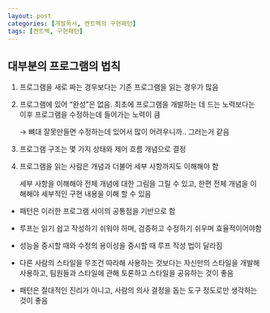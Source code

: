 ```yaml
---
layout: post
categories: [개발독서, 켄트벡의 구현패턴]
tags: [켄트벡, 구현패턴]
---
```

## 대부분의 프로그램의 법칙

1. 프로그램을 새로 짜는 경우보다는 기존 프로그램을 읽는 경우가 많음
2. 프로그램에 있어 “완성”은 없음. 최초에 프로그램을 개발하는 데 드는 노력보다는 이후 프로그램을 수정하는데 들어가는 노력이 큼

   → 뼈대 잘못만들면 수정하는데 있어서 많이 어려우니까.. 그러는거 같음

3. 프로그램 구조는 몇 가지 상태와 제어 흐름 개념으로 결정
4. 프로그램을 읽는 사람은 개념과 더불어 세부 사항까지도 이해해야 함

   세부 사항을 이해해야 전체 개념에 대한 그림을 그릴 수 있고, 한편 전체 개념을 이해해야 세부적인 구현 내용을 이해 할 수 있음

- 패턴은 이러한 프로그램 사이의 공통점을 기반으로 함
- 루프는 읽기 쉽고 작성하기 쉬워야 하며, 검증하고 수정하기 쉬우며 효율적이어야함

- 성능을 중시할 때와 수정의 용이성을 중시할 때 루프 작성 법이 달라짐
- 다른 사람의 스타일을 무조건 따라해 사용하는 것보다는 자신만의 스타일을 개발해 사용하고, 팀원들과 스타일에 관해 토론하고 스타일을 공유하는 것이 좋음


- 패턴은 절대적인 진리가 아니고, 사람의 의사 결정을 돕는 도구 정도로만 생각하는 것이 좋음
